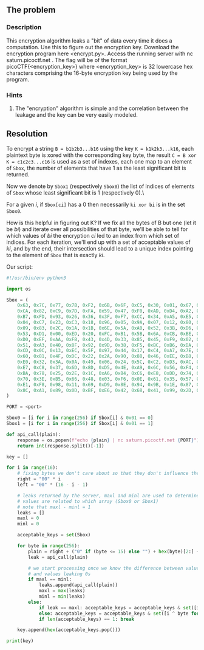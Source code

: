 ## The problem

### Description
This encryption algorithm leaks a "bit" of data every time it does a computation. Use this to figure out the encryption key. Download the encryption program here <encrypt.py>. Access the running server with nc saturn.picoctf.net <port>. The flag will be of the format picoCTF{<encryption_key>} where <encryption_key> is 32 lowercase hex characters comprising the 16-byte encryption key being used by the program.

### Hints
1. The "encryption" algorithm is simple and the correlation between the leakage and the key can be very easily modeled.

## Resolution
To encrypt a string `B = b1b2b3...b16` using the key `K = k1k2k3...k16`, each plaintext byte is xored with the corresponding key byte, the result `C = B xor K = c1c2c3...c16` is used as a set of indexes, each one map to an element of `Sbox`, the number of elements that have 1 as the least significant bit is returned.

Now we denote by `Sbox1` (respectively `Sbox0`) the list of indices of elements of `Sbox` whose least significant bit is 1 (respectively 0).\

For a given *i*, if `Sbox[ci]` has a 0 then necessarily `ki xor bi` is in the set `Sbox0`. 

How is this helpful in figuring out K?
If we fix all the bytes of B but one (let it be *bi*) and iterate over all possibilities of that byte, we'll be able to tell for which values of *bi* the encryption *ci* led to an index from which set of indices. For each iteration, we'll end up with a set of acceptable values of *ki*, and by the end, their intersection should lead to a unique index pointing to the element of `Sbox` that is exactly *ki*.

Our script:
```Python
#!/usr/bin/env python3

import os

Sbox = (
    0x63, 0x7C, 0x77, 0x7B, 0xF2, 0x6B, 0x6F, 0xC5, 0x30, 0x01, 0x67, 0x2B, 0xFE, 0xD7, 0xAB, 0x76,
    0xCA, 0x82, 0xC9, 0x7D, 0xFA, 0x59, 0x47, 0xF0, 0xAD, 0xD4, 0xA2, 0xAF, 0x9C, 0xA4, 0x72, 0xC0,
    0xB7, 0xFD, 0x93, 0x26, 0x36, 0x3F, 0xF7, 0xCC, 0x34, 0xA5, 0xE5, 0xF1, 0x71, 0xD8, 0x31, 0x15,
    0x04, 0xC7, 0x23, 0xC3, 0x18, 0x96, 0x05, 0x9A, 0x07, 0x12, 0x80, 0xE2, 0xEB, 0x27, 0xB2, 0x75,
    0x09, 0x83, 0x2C, 0x1A, 0x1B, 0x6E, 0x5A, 0xA0, 0x52, 0x3B, 0xD6, 0xB3, 0x29, 0xE3, 0x2F, 0x84,
    0x53, 0xD1, 0x00, 0xED, 0x20, 0xFC, 0xB1, 0x5B, 0x6A, 0xCB, 0xBE, 0x39, 0x4A, 0x4C, 0x58, 0xCF,
    0xD0, 0xEF, 0xAA, 0xFB, 0x43, 0x4D, 0x33, 0x85, 0x45, 0xF9, 0x02, 0x7F, 0x50, 0x3C, 0x9F, 0xA8,
    0x51, 0xA3, 0x40, 0x8F, 0x92, 0x9D, 0x38, 0xF5, 0xBC, 0xB6, 0xDA, 0x21, 0x10, 0xFF, 0xF3, 0xD2,
    0xCD, 0x0C, 0x13, 0xEC, 0x5F, 0x97, 0x44, 0x17, 0xC4, 0xA7, 0x7E, 0x3D, 0x64, 0x5D, 0x19, 0x73,
    0x60, 0x81, 0x4F, 0xDC, 0x22, 0x2A, 0x90, 0x88, 0x46, 0xEE, 0xB8, 0x14, 0xDE, 0x5E, 0x0B, 0xDB,
    0xE0, 0x32, 0x3A, 0x0A, 0x49, 0x06, 0x24, 0x5C, 0xC2, 0xD3, 0xAC, 0x62, 0x91, 0x95, 0xE4, 0x79,
    0xE7, 0xC8, 0x37, 0x6D, 0x8D, 0xD5, 0x4E, 0xA9, 0x6C, 0x56, 0xF4, 0xEA, 0x65, 0x7A, 0xAE, 0x08,
    0xBA, 0x78, 0x25, 0x2E, 0x1C, 0xA6, 0xB4, 0xC6, 0xE8, 0xDD, 0x74, 0x1F, 0x4B, 0xBD, 0x8B, 0x8A,
    0x70, 0x3E, 0xB5, 0x66, 0x48, 0x03, 0xF6, 0x0E, 0x61, 0x35, 0x57, 0xB9, 0x86, 0xC1, 0x1D, 0x9E,
    0xE1, 0xF8, 0x98, 0x11, 0x69, 0xD9, 0x8E, 0x94, 0x9B, 0x1E, 0x87, 0xE9, 0xCE, 0x55, 0x28, 0xDF,
    0x8C, 0xA1, 0x89, 0x0D, 0xBF, 0xE6, 0x42, 0x68, 0x41, 0x99, 0x2D, 0x0F, 0xB0, 0x54, 0xBB, 0x16,
)

PORT = <port>

Sbox0 = [i for i in range(256) if Sbox[i] & 0x01 == 0]
Sbox1 = [i for i in range(256) if Sbox[i] & 0x01 == 1]

def api_call(plain):
    response = os.popen(f"echo {plain} | nc saturn.picoctf.net {PORT}").read();
    return int(response.split()[-1])

key = []

for i in range(16):
    # fixing bytes we don't care about so that they don't influence the leakage
    right = "00" * i
    left = "00" * (16 - i - 1)

    # leaks returned by the server, maxl and minl are used to determine which plaintext
    # values are related to which array (Sbox0 or Sbox1)
    # note that maxl - minl = 1
    leaks = []
    maxl = 0
    minl = 0

    acceptable_keys = set(Sbox)

    for byte in range(256):
        plain = right + ("0" if (byte <= 15) else "") + hex(byte)[2:] + left
        leak = api_call(plain)

        # we start processing once we know the difference between values leaking 1s
        # and values leaking 0s
        if maxl == minl:
            leaks.append(api_call(plain))
            maxl = max(leaks)
            minl = min(leaks)
        else:
            if leak == maxl: acceptable_keys = acceptable_keys & set([i ^ byte for i in Sbox1])
            else: acceptable_keys = acceptable_keys & set([i ^ byte for i in Sbox0])
            if len(acceptable_keys) == 1: break

    key.append(hex(acceptable_keys.pop()))

print(key)

```
